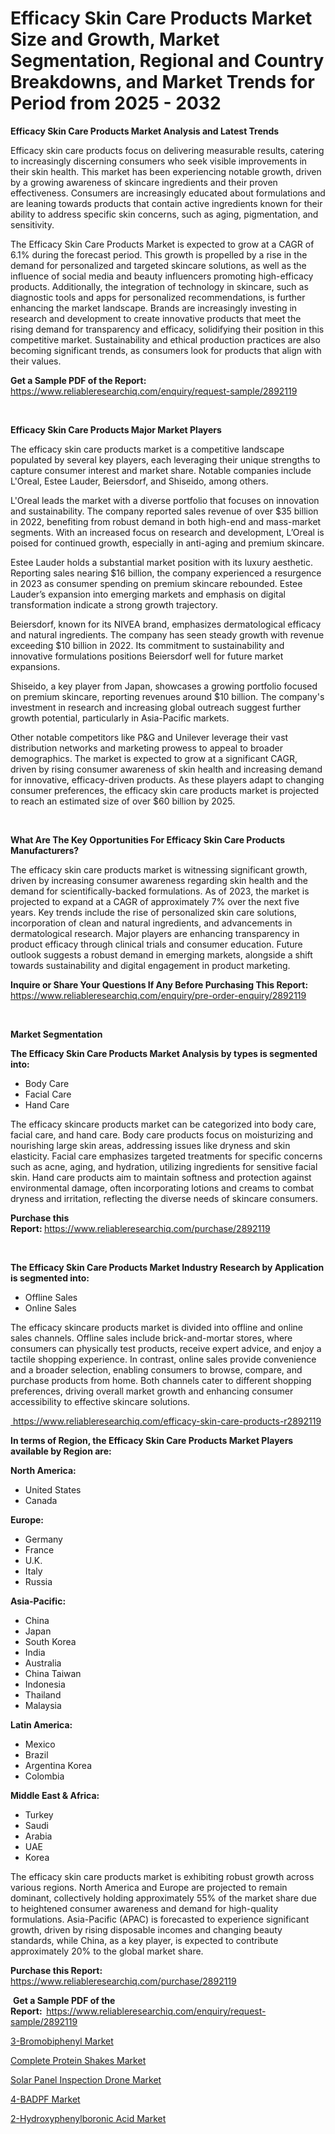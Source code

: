 <p><h1>Efficacy Skin Care Products Market Size and Growth, Market Segmentation, Regional and Country Breakdowns, and Market Trends for Period from 2025 -  2032</h1></p><p><strong>Efficacy Skin Care Products Market Analysis and Latest Trends</strong></p>
<p><p>Efficacy skin care products focus on delivering measurable results, catering to increasingly discerning consumers who seek visible improvements in their skin health. This market has been experiencing notable growth, driven by a growing awareness of skincare ingredients and their proven effectiveness. Consumers are increasingly educated about formulations and are leaning towards products that contain active ingredients known for their ability to address specific skin concerns, such as aging, pigmentation, and sensitivity.</p><p>The Efficacy Skin Care Products Market is expected to grow at a CAGR of 6.1% during the forecast period. This growth is propelled by a rise in the demand for personalized and targeted skincare solutions, as well as the influence of social media and beauty influencers promoting high-efficacy products. Additionally, the integration of technology in skincare, such as diagnostic tools and apps for personalized recommendations, is further enhancing the market landscape. Brands are increasingly investing in research and development to create innovative products that meet the rising demand for transparency and efficacy, solidifying their position in this competitive market. Sustainability and ethical production practices are also becoming significant trends, as consumers look for products that align with their values.</p></p>
<p><strong>Get a Sample PDF of the Report:&nbsp;</strong> <a href="https://www.reliableresearchiq.com/enquiry/request-sample/2892119?utm_campaign=99&utm_medium=2&utm_source=Github&utm_content=ia&utm_term=15032025&utm_id=efficacy-skin-care-products">https://www.reliableresearchiq.com/enquiry/request-sample/2892119</a></p>
<p>&nbsp;</p>
<p><strong>Efficacy Skin Care Products Major Market Players</strong></p>
<p><p>The efficacy skin care products market is a competitive landscape populated by several key players, each leveraging their unique strengths to capture consumer interest and market share. Notable companies include L'Oreal, Estee Lauder, Beiersdorf, and Shiseido, among others.</p><p>L'Oreal leads the market with a diverse portfolio that focuses on innovation and sustainability. The company reported sales revenue of over $35 billion in 2022, benefiting from robust demand in both high-end and mass-market segments. With an increased focus on research and development, L’Oreal is poised for continued growth, especially in anti-aging and premium skincare.</p><p>Estee Lauder holds a substantial market position with its luxury aesthetic. Reporting sales nearing $16 billion, the company experienced a resurgence in 2023 as consumer spending on premium skincare rebounded. Estee Lauder’s expansion into emerging markets and emphasis on digital transformation indicate a strong growth trajectory.</p><p>Beiersdorf, known for its NIVEA brand, emphasizes dermatological efficacy and natural ingredients. The company has seen steady growth with revenue exceeding $10 billion in 2022. Its commitment to sustainability and innovative formulations positions Beiersdorf well for future market expansions.</p><p>Shiseido, a key player from Japan, showcases a growing portfolio focused on premium skincare, reporting revenues around $10 billion. The company's investment in research and increasing global outreach suggest further growth potential, particularly in Asia-Pacific markets.</p><p>Other notable competitors like P&G and Unilever leverage their vast distribution networks and marketing prowess to appeal to broader demographics. The market is expected to grow at a significant CAGR, driven by rising consumer awareness of skin health and increasing demand for innovative, efficacy-driven products. As these players adapt to changing consumer preferences, the efficacy skin care products market is projected to reach an estimated size of over $60 billion by 2025.</p></p>
<p>&nbsp;</p>
<p><strong>What Are The Key Opportunities For Efficacy Skin Care Products Manufacturers?</strong></p>
<p><p>The efficacy skin care products market is witnessing significant growth, driven by increasing consumer awareness regarding skin health and the demand for scientifically-backed formulations. As of 2023, the market is projected to expand at a CAGR of approximately 7% over the next five years. Key trends include the rise of personalized skin care solutions, incorporation of clean and natural ingredients, and advancements in dermatological research. Major players are enhancing transparency in product efficacy through clinical trials and consumer education. Future outlook suggests a robust demand in emerging markets, alongside a shift towards sustainability and digital engagement in product marketing.</p></p>
<p><strong>Inquire or Share Your Questions If Any Before Purchasing This Report:</strong> <a href="https://www.reliableresearchiq.com/enquiry/pre-order-enquiry/2892119?utm_campaign=99&utm_medium=2&utm_source=Github&utm_content=ia&utm_term=15032025&utm_id=efficacy-skin-care-products">https://www.reliableresearchiq.com/enquiry/pre-order-enquiry/2892119</a></p>
<p>&nbsp;</p>
<p><strong>Market Segmentation</strong></p>
<p><strong>The Efficacy Skin Care Products Market Analysis by types is segmented into:</strong></p>
<p><ul><li>Body Care</li><li>Facial Care</li><li>Hand Care</li></ul></p>
<p><p>The efficacy skincare products market can be categorized into body care, facial care, and hand care. Body care products focus on moisturizing and nourishing large skin areas, addressing issues like dryness and skin elasticity. Facial care emphasizes targeted treatments for specific concerns such as acne, aging, and hydration, utilizing ingredients for sensitive facial skin. Hand care products aim to maintain softness and protection against environmental damage, often incorporating lotions and creams to combat dryness and irritation, reflecting the diverse needs of skincare consumers.</p></p>
<p><strong>Purchase this Report:&nbsp;</strong><a href="https://www.reliableresearchiq.com/purchase/2892119?utm_campaign=99&utm_medium=2&utm_source=Github&utm_content=ia&utm_term=15032025&utm_id=efficacy-skin-care-products">https://www.reliableresearchiq.com/purchase/2892119</a></p>
<p>&nbsp;</p>
<p><strong>The Efficacy Skin Care Products Market Industry Research by Application is segmented into:</strong></p>
<p><ul><li>Offline Sales</li><li>Online Sales</li></ul></p>
<p><p>The efficacy skincare products market is divided into offline and online sales channels. Offline sales include brick-and-mortar stores, where consumers can physically test products, receive expert advice, and enjoy a tactile shopping experience. In contrast, online sales provide convenience and a broader selection, enabling consumers to browse, compare, and purchase products from home. Both channels cater to different shopping preferences, driving overall market growth and enhancing consumer accessibility to effective skincare solutions.</p></p>
<p><a href="https://www.reliableresearchiq.com/efficacy-skin-care-products-r2892119?utm_campaign=99&utm_medium=2&utm_source=Github&utm_content=ia&utm_term=15032025&utm_id=efficacy-skin-care-products">&nbsp;https://www.reliableresearchiq.com/efficacy-skin-care-products-r2892119</a></p>
<p><strong>In terms of Region, the Efficacy Skin Care Products Market Players available by Region are:</strong></p>
<p>
    <p> <strong> North America: </strong>
        <ul>
            <li>United States</li>
            <li>Canada</li>
        </ul>
        </p> 
    <p> <strong> Europe: </strong>
        <ul>
            <li>Germany</li>
            <li>France</li>
            <li>U.K.</li>
            <li>Italy</li>
            <li>Russia</li>
        </ul>
        </p> 
    <p> <strong> Asia-Pacific: </strong>
        <ul>
            <li>China</li>
            <li>Japan</li>
            <li>South Korea</li>
            <li>India</li>
            <li>Australia</li>
            <li>China Taiwan</li>
            <li>Indonesia</li>
            <li>Thailand</li>
            <li>Malaysia</li>
        </ul>
        </p> 
    <p> <strong> Latin America: </strong>
        <ul>
            <li>Mexico</li>
            <li>Brazil</li>
            <li>Argentina Korea</li>
            <li>Colombia</li>
        </ul>
        </p> 
    <p> <strong> Middle East & Africa: </strong>
        <ul>
            <li>Turkey</li>
            <li>Saudi</li>
            <li>Arabia</li>
            <li>UAE</li>
            <li>Korea</li>
        </ul>
    </p>
    </p>
<p><p>The efficacy skin care products market is exhibiting robust growth across various regions. North America and Europe are projected to remain dominant, collectively holding approximately 55% of the market share due to heightened consumer awareness and demand for high-quality formulations. Asia-Pacific (APAC) is forecasted to experience significant growth, driven by rising disposable incomes and changing beauty standards, while China, as a key player, is expected to contribute approximately 20% to the global market share.</p></p>
<p><strong>Purchase this Report: </strong><a href="https://www.reliableresearchiq.com/purchase/2892119?utm_campaign=99&utm_medium=2&utm_source=Github&utm_content=ia&utm_term=15032025&utm_id=efficacy-skin-care-products">https://www.reliableresearchiq.com/purchase/2892119</a></p>
<p>&nbsp;<strong>Get a Sample PDF of the Report:&nbsp;&nbsp;</strong><a href="https://www.reliableresearchiq.com/enquiry/request-sample/2892119?utm_campaign=99&utm_medium=2&utm_source=Github&utm_content=ia&utm_term=15032025&utm_id=efficacy-skin-care-products">https://www.reliableresearchiq.com/enquiry/request-sample/2892119</a></p>
<p><strong></strong></p>
<p><p><a href="https://github.com/benasjuettk3/Market-Research-Report-List-1/blob/main/3-bromobiphenyl-market.md?utm_campaign=99&utm_medium=2&utm_source=Github&utm_content=ia&utm_term=15032025&utm_id=efficacy-skin-care-products">3-Bromobiphenyl Market</a></p><p><a href="https://github.com/gauldvikerm6/Market-Research-Report-List-1/blob/main/complete-protein-shakes-market.md?utm_campaign=99&utm_medium=2&utm_source=Github&utm_content=ia&utm_term=15032025&utm_id=efficacy-skin-care-products">Complete Protein Shakes Market</a></p><p><a href="https://github.com/akitamegge65/Market-Research-Report-List-1/blob/main/solar-panel-inspection-drone-market.md?utm_campaign=99&utm_medium=2&utm_source=Github&utm_content=ia&utm_term=15032025&utm_id=efficacy-skin-care-products">Solar Panel Inspection Drone Market</a></p><p><a href="https://github.com/gummaarmel83/Market-Research-Report-List-1/blob/main/4-badpf-market.md?utm_campaign=99&utm_medium=2&utm_source=Github&utm_content=ia&utm_term=15032025&utm_id=efficacy-skin-care-products">4-BADPF Market</a></p><p><a href="https://github.com/ardgenoud/Market-Research-Report-List-1/blob/main/2-hydroxyphenylboronic-acid-market.md?utm_campaign=99&utm_medium=2&utm_source=Github&utm_content=ia&utm_term=15032025&utm_id=efficacy-skin-care-products">2-Hydroxyphenylboronic Acid Market</a></p></p>